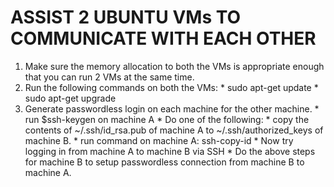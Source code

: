 # ASSIST 2 UBUNTU VMs TO COMMUNICATE WITH EACH OTHER

1. Make sure the memory allocation to both the VMs is appropriate enough that you can run 2 VMs at the same time.
2. Run the following commands on both the VMs:
        * sudo apt-get update
        * sudo apt-get upgrade
3. Generate passwordless login on each machine for the other machine.
        * run $ssh-keygen on machine A
        * Do one of the following:
                * copy the contents of ~/.ssh/id_rsa.pub of machine A to ~/.ssh/authorized_keys of machine B. 
                * run command on machine A: ssh-copy-id <ip of machine B>
        * Now try logging in from machine A to machine B via SSH
        * Do the above steps for machine B to setup passwordless connection from machine B to machine A.
